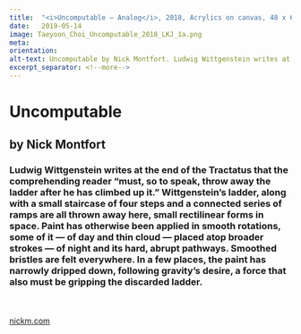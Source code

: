 ```yaml
---
title:  "<i>Uncomputable – Analog</i>, 2018, Acrylics on canvas, 48 x 62 in."
date:   2019-05-14
image: Taeyoon_Choi_Uncomputable_2018_LKJ_1a.png
meta:
orientation: 
alt-text: Uncomputable by Nick Montfort. Ludwig Wittgenstein writes at the end of the Tractatus that the comprehending reader “must, so to speak, throw away the ladder after he has climbed up it.” Wittgenstein’s ladder, along with a small staircase of four steps and a connected series of ramps are all thrown away here, small rectilinear forms in space. <!--more--> Paint has otherwise been applied in smooth rotations, some of it — of day and thin cloud — placed atop broader strokes — of night and its hard, abrupt pathways. Smoothed bristles are felt everywhere. In a few places, the paint has narrowly dripped down, following gravity’s desire, a force that also must be gripping the discarded ladder.
excerpt_separator: <!--more-->
---
```


# Uncomputable
## by Nick Montfort

### Ludwig Wittgenstein writes at the end of the Tractatus that the comprehending reader “must, so to speak, throw away the ladder after he has climbed up it.” Wittgenstein’s ladder, along with a small staircase of four steps and a connected series of ramps are all thrown away here, small rectilinear forms in space. <!--more--> Paint has otherwise been applied in smooth rotations, some of it — of day and thin cloud — placed atop broader strokes — of night and its hard, abrupt pathways. Smoothed bristles are felt everywhere. In a few places, the paint has narrowly dripped down, following gravity’s desire, a force that also must be gripping the discarded ladder.
<br>
<br>
<a href="https://nickm.com/" target="_blank">nickm.com</a>
